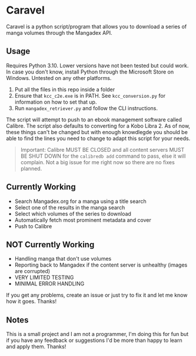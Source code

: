 # Caravel

Caravel is a python script/program that allows you to download a series of manga volumes through the Mangadex API.

## Usage

Requires Python 3.10. Lower versions have not been tested but could work. In case you don't know, install Python through the Microsoft Store on Windows. Untested on any other platforms.

1. Put all the files in this repo inside a folder
2. Ensure that `kcc_c2e.exe` is in PATH. See `kcc_conversion.py` for information on how to set that up.
3. Run `mangadex_retriever.py` and follow the CLI instructions.

The script will attempt to push to an ebook management software called Calibre. The script also defaults to converting for a Kobo Libra 2. As of now, these things can't be changed but with enough knowdlegde you should be able to find the lines you need to change to adapt this script for your needs.

> Important:
> Calibre MUST BE CLOSED and all content servers MUST BE SHUT DOWN for the `calibredb add` command to pass, else it will complain. Not a big issue for me right now so there are no fixes planned.

## Currently Working

- Search Mangadex.org for a manga using a title search
- Select one of the results in the manga search
- Select which volumes of the series to download
- Automatically fetch most prominent metadata and cover
- Push to Calibre

## NOT Currently Working

- Handling manga that don't use volumes
- Reporting back to Mangadex if the content server is unhealthy (images are corrupted)
- VERY LIMITED TESTING
- MINIMAL ERROR HANDLING

If you get any problems, create an issue or just try to fix it and let me know how it goes. Thanks!

## Notes

This is a small project and I am not a programmer, I'm doing this for fun but if you have any feedback or suggestions I'd be more than happy to learn and apply them. Thanks!
